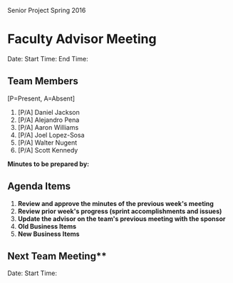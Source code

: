 Senior Project
Spring 2016

# Faculty Advisor Meeting

Date:
Start Time:
End Time: 

## Team Members 

[P=Present, A=Absent]

1. [P/A] Daniel Jackson
2. [P/A] Alejandro Pena
3. [P/A] Aaron Williams
4. [P/A] Joel Lopez-Sosa
5. [P/A] Walter Nugent
6. [P/A] Scott Kennedy

**Minutes to be prepared by:** 

## Agenda Items

1. **Review and approve the minutes of the previous week's meeting**
2. **Review prior week's progress (sprint accomplishments and issues)**
3. **Update the advisor on the team's previous meeting with the sponsor**
4. **Old Business Items**
5. **New Business Items**

## Next Team Meeting** 

Date: 
Start Time:






